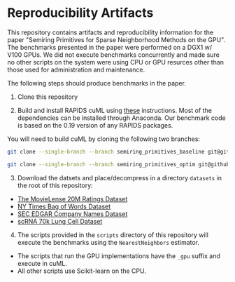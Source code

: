 # Reproducibility Artifacts

This repository contains artifacts and reproducibility information for the paper "Semiring Primitives for Sparse Neighborhood Methods on the GPU". The benchmarks presented in the paper were performed on a DGX1 w/ V100 GPUs. We did not execute benchmarks concurrently and made sure no other scripts on the system were using CPU or GPU resurces other than those used for administration and maintenance.

The following steps should produce benchmarks in the paper.

1. Clone this repository

2. Build and install RAPIDS cuML using [these](https://github.com/rapidsai/cuml/blob/branch-0.19/BUILD.md) instructions. Most of the dependencies can be installed through Anaconda. Our benchmark code is based on the 0.19 version of any RAPIDS packages.

You will need to build cuML by cloning the following two branches:
```bash
git clone --single-branch --branch semiring_primitives_baseline git@github.com:cjnolet/cuml.git cuml_baseline
```
```bash
git clone --single-branch --branch semiring_primitives_optim git@github.com:cjnolet/cuml.git cuml_optim
```

3. Download the datsets and place/decompress in a directory `datasets` in the root of this repository:
  - [The MovieLense 20M Ratings Dataset](https://files.grouplens.org/datasets/movielens/ml-20m.zip)
  - [NY Times Bag of Words Dataset](https://archive.ics.uci.edu/ml/machine-learning-databases/bag-of-words/docword.nytimes.txt.gz)
  - [SEC EDGAR Company Names Dataset](https://www.kaggle.com/dattapiy/sec-edgar-companies-list)
  - [scRNA 70k Lung Cell Dataset](https://rapids-single-cell-examples.s3.us-east-2.amazonaws.com/krasnow_hlca_10x.sparse.h5ad)

4. The scripts provided in the `scripts` directory of this repository will execute the benchmarks using the `NearestNeighbors` estimator. 
  - The scripts that run the GPU implementations have the `_gpu` suffix and execute in cuML. 
  - All other scripts use Scikit-learn on the CPU.

